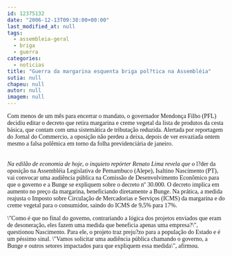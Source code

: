 ```yaml
---
id: 12375132
date: "2006-12-13T09:38:00+00:00"
last_modified_at: null
tags:
  - assembleia-geral
  - briga
  - guerra
categories:
  - noticias
title: "Guerra da margarina esquenta briga pol?tica na Assembléia"
sutia: null
chapeu: null
autor: null
imagem: null
---
```

<p><P><FONT face=Verdana>Com menos de um mês para encerrar o mandato, o governador Mendonça Filho (PFL) decidiu editar o decreto que retira margarina e creme vegetal da lista de produtos da cesta básica, que contam com uma sistemática de tributação reduzida. Alertada por reportagem do Jornal do Commercio, a oposição não perdeu a deixa, depois de ver esvaziada ontem mesmo a falsa polêmica em torno da folha previdenciária de janeiro.</FONT></P></p>
<p><P><BR><FONT face=Verdana><I>Na edilão de economia de hoje, o inquieto repórter Renato Lima revela que o</I> l?der da oposição na Assembléia Legislativa de Pernambuco (Alepe), Isaltino Nascimento (PT), vai convocar uma audiência pública na Comissão de Desenvolvimento Econômico para que o governo e a Bunge se expliquem sobre o decreto nº 30.000. O decreto implica em aumento no preço da margarina, beneficiando diretamente a Bunge. Na prática, a medida reajusta o Imposto sobre Circulação de Mercadorias e Serviços (ICMS) da margarina e do creme vegetal para o consumidor, saindo do ICMS de 9,5% para 17%. </FONT></P></p>
<p><P><FONT face=Verdana>\"Como é que no final do governo, contrariando a lógica dos projetos enviados que eram de desoneração, eles fazem uma medida que beneficia apenas uma empresa?\", questionou Nascimento. Para ele, o projeto traz preju?zo para a população do Estado e é um péssimo sinal. \"Vamos solicitar uma audiência pública chamando o governo, a Bunge e outros setores impactados para que expliquem essa medida\", afirmou.</FONT> </P> </p>
